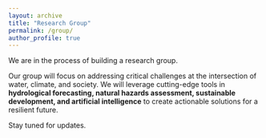 ```yaml
---
layout: archive
title: "Research Group"
permalink: /group/
author_profile: true
---
```

We are in the process of building a research group.

Our group will focus on addressing critical challenges at the intersection of water, climate, and society. We will leverage cutting-edge tools in **hydrological forecasting, natural hazards assessment, sustainable development, and artificial intelligence** to create actionable solutions for a resilient future.

Stay tuned for updates.
